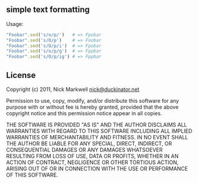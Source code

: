 ## simple text formatting

Usage:

```ruby
"Foobar".sed('s/o/p/')   # => Fpobar
"Foobar".sed('s/O/p')    # => Foobar
"Foobar".sed('s/O/p/i')  # => Fpobar
"Foobar".sed('s/o/p/g')  # => Fppbar
"Foobar".sed('s/O/p/ig') # => Fppbar
```

## License

Copyright (c) 2011, Nick Markwell <nick@duckinator.net>

Permission to use, copy, modify, and/or distribute this software for any
purpose with or without fee is hereby granted, provided that the above
copyright notice and this permission notice appear in all copies.

THE SOFTWARE IS PROVIDED "AS IS" AND THE AUTHOR DISCLAIMS ALL WARRANTIES
WITH REGARD TO THIS SOFTWARE INCLUDING ALL IMPLIED WARRANTIES OF
MERCHANTABILITY AND FITNESS. IN NO EVENT SHALL THE AUTHOR BE LIABLE FOR
ANY SPECIAL, DIRECT, INDIRECT, OR CONSEQUENTIAL DAMAGES OR ANY DAMAGES
WHATSOEVER RESULTING FROM LOSS OF USE, DATA OR PROFITS, WHETHER IN AN
ACTION OF CONTRACT, NEGLIGENCE OR OTHER TORTIOUS ACTION, ARISING OUT OF
OR IN CONNECTION WITH THE USE OR PERFORMANCE OF THIS SOFTWARE.

